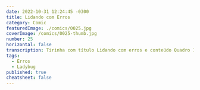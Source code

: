 ```yaml
---
date: 2022-10-31 12:24:45 -0300
title: Lidando com Erros
category: Comic
featuredImage: ./comics/0025.jpg
coverImage: /comics/0025-thumb.jpg
number: 25
horizontal: false
transcription: Tirinha com título Lidando com erros e conteúdo Quadro 1. Msone fala "Acho que se eu mexer aqui, posso resolver isso!". Quadro 2. Msone olha triste para joaninha com outra cor. Quadro 3. Afonso fala "Erro resolvido! Pelo menos agora isso é um problema novo".
tags:
  - Erros
  - Ladybug
published: true
cheatsheet: false
---
```


